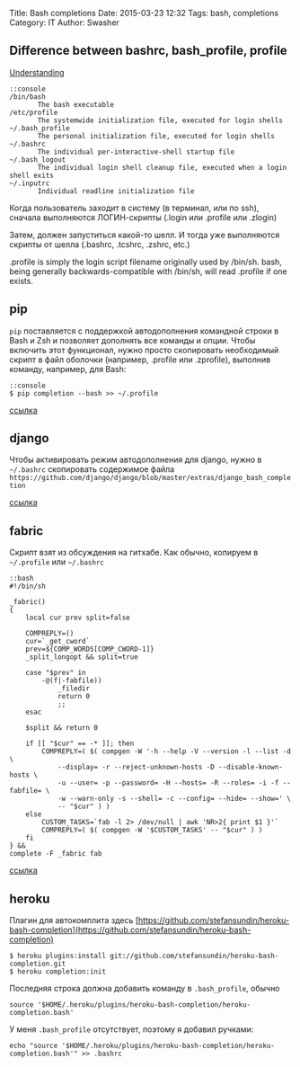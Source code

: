Title: Bash completions
Date: 2015-03-23 12:32
Tags: bash, completions
Category: IT
Author: Swasher

Difference between bashrc, bash_profile, profile
--------------------------------------------------

[Understanding](http://stackoverflow.com/questions/415403/whats-the-difference-between-bashrc-bash-profile-and-environment)

    ::console
    /bin/bash
           The bash executable
    /etc/profile
           The systemwide initialization file, executed for login shells
    ~/.bash_profile
           The personal initialization file, executed for login shells
    ~/.bashrc
           The individual per-interactive-shell startup file
    ~/.bash_logout
           The individual login shell cleanup file, executed when a login shell exits
    ~/.inputrc
           Individual readline initialization file

Когда пользователь заходит в систему (в терминал, или по ssh), сначала выполняются ЛОГИН-скрипты
(.login или .profile или .zlogin)

Затем, должен запуститься какой-то шелл. И тогда уже выполняются скрипты от шелла (.bashrc, .tcshrc, .zshrc, etc.)

.profile is simply the login script filename originally used by /bin/sh. 
bash, being generally backwards-compatible with /bin/sh, will read .profile if one exists.


pip
----------------------

`pip` поставляется с поддержкой автодополнения командной строки в Bash и Zsh и позволяет дополнять все команды и опции. 
Чтобы включить этот функционал, нужно просто скопировать необходимый скрипт в файл оболочки (например, .profile или .zprofile), 
выполнив команду, например, для Bash:

    ::console
    $ pip completion --bash >> ~/.profile

[ссылка](http://pip.readthedocs.org/en/0.6.1/#command-line-completion)
    
django
-------------------------

Чтобы активировать режим автодополнения для django, нужно в `~/.bashrc` скопировать содержимое файла
`https://github.com/django/django/blob/master/extras/django_bash_completion`

[ссылка](https://docs.djangoproject.com/en/dev/ref/django-admin/#bash-completion)

fabric
---------------------------

Скрипт взят из обсуждения на гитхабе. Как обычно, копируем в `~/.profile` или `~/.bashrc` 

    ::bash
    #!/bin/sh

    _fabric()
    {
        local cur prev split=false
     
        COMPREPLY=()
        cur=`_get_cword`
        prev=${COMP_WORDS[COMP_CWORD-1]}
        _split_longopt && split=true
     
        case "$prev" in
            -@(f|-fabfile))
                _filedir
                return 0
                ;;
        esac
     
        $split && return 0
     
        if [[ "$cur" == -* ]]; then
            COMPREPLY=( $( compgen -W '-h --help -V --version -l --list -d \
                --display= -r --reject-unknown-hosts -D --disable-known-hosts \
                -u --user= -p --password= -H --hosts= -R --roles= -i -f --fabfile= \
                -w --warn-only -s --shell= -c --config= --hide= --show=' \
                -- "$cur" ) )
        else
            CUSTOM_TASKS=`fab -l 2> /dev/null | awk 'NR>2{ print $1 }'`
            COMPREPLY=( $( compgen -W '$CUSTOM_TASKS' -- "$cur" ) )
        fi
    } &&
    complete -F _fabric fab

[ссылка](https://github.com/fabric/fabric/issues/6)


heroku
----------------------------

Плагин для автокомплита здесь [https://github.com/stefansundin/heroku-bash-completion](https://github.com/stefansundin/heroku-bash-completion)

    $ heroku plugins:install git://github.com/stefansundin/heroku-bash-completion.git
    $ heroku completion:init

Последняя строка должна добавить команду в `.bash_profile`, обычно

    source '$HOME/.heroku/plugins/heroku-bash-completion/heroku-completion.bash'

У меня `.bash_profile` отсутствует, поэтому я добавил ручками:

    echo "source '$HOME/.heroku/plugins/heroku-bash-completion/heroku-completion.bash'" >> .bashrc